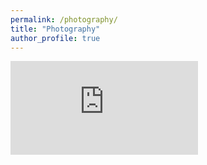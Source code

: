 ```yaml
---
permalink: /photography/
title: "Photography"
author_profile: true
---
```


<iframe src="https://www.doriantsai.com/Portfolio/Portfolio" name="targetframe" allowTransparency="true" scrolling="no" frameborder="0" >
    </iframe>